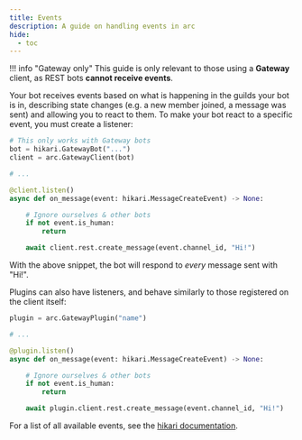 ```yaml
---
title: Events
description: A guide on handling events in arc
hide:
  - toc
---
```


!!! info "Gateway only"
    This guide is only relevant to those using a **Gateway** client, as REST bots **cannot receive events**.

Your bot receives events based on what is happening in the guilds your bot is in, describing state changes (e.g. a new member joined, a message was sent) and allowing you to react to them. To make your bot react to a specific event, you must create a listener:

```py
# This only works with Gateway bots
bot = hikari.GatewayBot("...")
client = arc.GatewayClient(bot)

# ...

@client.listen()
async def on_message(event: hikari.MessageCreateEvent) -> None:

    # Ignore ourselves & other bots
    if not event.is_human:
        return

    await client.rest.create_message(event.channel_id, "Hi!")
```

With the above snippet, the bot will respond to *every* message sent with "Hi!".

Plugins can also have listeners, and behave similarly to those registered on the client itself:

```py
plugin = arc.GatewayPlugin("name")

# ...

@plugin.listen()
async def on_message(event: hikari.MessageCreateEvent) -> None:

    # Ignore ourselves & other bots
    if not event.is_human:
        return

    await plugin.client.rest.create_message(event.channel_id, "Hi!")
```

For a list of all available events, see the [hikari documentation](https://docs.hikari-py.dev/en/latest/reference/hikari/events/).
